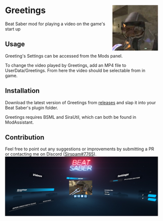 # Greetings <img src="Greetings\Resources\Greetings.png" align="right" width="150">
Beat Saber mod for playing a video on the game's start up
## Usage
Greeting's Settings can be accessed from the Mods panel.

To change the video played by Greetings, add an MP4 file to UserData/Greetings. From here the video should be selectable from in game.
## Installation
Download the latest version of Greetings from [releases](https://github.com/Sirspam/Greetings/releases) and slap it into your Beat Saber's plugin folder.

Greetings requires BSML and SiraUtil, which can both be found in ModAssistant.
## Contribution
Feel free to point out any suggestions or improvements by submitting a PR or contacting me on Discord ([Sirspam#7765](https://discordapp.com/users/232574143818760192)).
![Greetings Preview](Greetings.png)